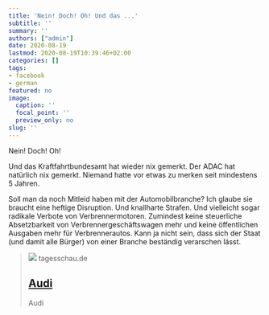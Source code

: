 ```yaml
---
title: 'Nein! Doch! Oh! Und das ...'
subtitle: ''
summary: ''
authors: ["admin"]
date: 2020-08-19
lastmod: 2020-08-19T10:39:46+02:00
categories: []
tags:
- facebook
- german
featured: no
image:
  caption: ''
  focal_point: ''
  preview_only: no
slug: ''
---
```

Nein! Doch! Oh!

Und das Kraftfahrtbundesamt hat wieder nix gemerkt. Der ADAC hat natürlich nix gemerkt. Niemand hatte vor etwas zu merken seit mindestens 5 Jahren.

Soll man da noch Mitleid haben mit der Automobilbranche? Ich glaube sie braucht eine heftige Disruption. Und knallharte Strafen. Und vielleicht sogar radikale Verbote von Verbrennermotoren. Zumindest keine steuerliche Absetzbarkeit von Verbrennergeschäftswagen mehr und keine öffentlichen Ausgaben mehr für Verbrennerautos. Kann ja nicht sein, dass sich der Staat (und damit alle Bürger) von einer Branche beständig verarschen lässt.
> [![](http://www.tagesschau.de/multimedia/bilder/tagesschauapp104~_v-grossfrei16x9.jpg)](https://www.tagesschau.de/investigativ/swr/audi-abgasskandal-109.html)
> tagesschau.de
> ## [Audi](https://www.tagesschau.de/investigativ/swr/audi-abgasskandal-109.html)
>
>Audi


